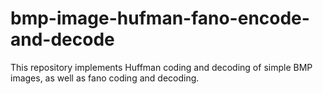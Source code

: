 # bmp-image-hufman-fano-encode-and-decode
This repository implements Huffman coding and decoding of simple BMP images, as well as fano coding and decoding.
